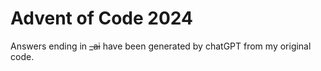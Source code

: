 # Advent of Code 2024

Answers ending in ~~_ai~~ have been generated by chatGPT from my original code.
